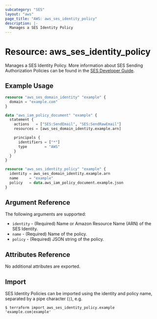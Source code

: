 ```yaml
---
subcategory: "SES"
layout: "aws"
page_title: "AWS: aws_ses_identity_policy"
description: |-
  Manages a SES Identity Policy
---
```


# Resource: aws_ses_identity_policy

Manages a SES Identity Policy. More information about SES Sending Authorization Policies can be found in the [SES Developer Guide](https://docs.aws.amazon.com/ses/latest/DeveloperGuide/sending-authorization-policies.html).

## Example Usage

```terraform
resource "aws_ses_domain_identity" "example" {
  domain = "example.com"
}

data "aws_iam_policy_document" "example" {
  statement {
    actions   = ["SES:SendEmail", "SES:SendRawEmail"]
    resources = [aws_ses_domain_identity.example.arn]

    principals {
      identifiers = ["*"]
      type        = "AWS"
    }
  }
}

resource "aws_ses_identity_policy" "example" {
  identity = aws_ses_domain_identity.example.arn
  name     = "example"
  policy   = data.aws_iam_policy_document.example.json
}
```

## Argument Reference

The following arguments are supported:

* `identity` - (Required) Name or Amazon Resource Name (ARN) of the SES Identity.
* `name` - (Required) Name of the policy.
* `policy` - (Required) JSON string of the policy.

## Attributes Reference

No additional attributes are exported.

## Import

SES Identity Policies can be imported using the identity and policy name, separated by a pipe character (`|`), e.g.

```
$ terraform import aws_ses_identity_policy.example 'example.com|example'
```
